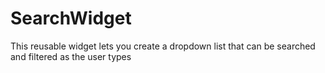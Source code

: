 # SearchWidget
This reusable widget lets you create a dropdown list that can be searched and filtered as the user types
